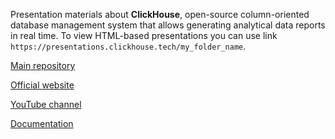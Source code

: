 Presentation materials about **ClickHouse**, open-source column-oriented database management system that allows generating analytical data reports in real time. To view HTML-based presentations you can use link `https://presentations.clickhouse.tech/my_folder_name`.

[Main repository](https://github.com/ClickHouse/ClickHouse)

[Official website](https://clickhouse.tech/)

[YouTube channel](https://www.youtube.com/c/ClickHouseDB)

[Documentation](https://clickhouse.tech/docs/en/)
